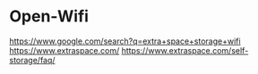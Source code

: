 # Open-Wifi
https://www.google.com/search?q=extra+space+storage+wifi https://www.extraspace.com/ https://www.extraspace.com/self-storage/faq/
